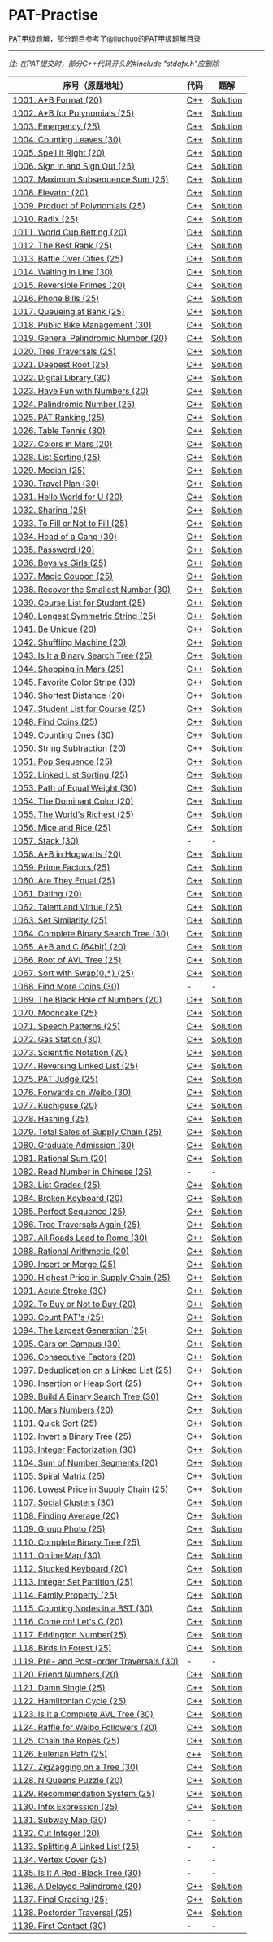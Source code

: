 ﻿# PAT-Practise 



[PAT甲级](https://www.patest.cn/contests/pat-a-practise)题解，部分题目参考了[@liuchuo](https://github.com/liuchuo)的[PAT甲级题解目录](https://www.liuchuo.net/pat%e7%94%b2%e7%ba%a7%e9%a2%98%e8%a7%a3%e7%9b%ae%e5%bd%95) 

---

*注: 在PAT提交时，部分C++代码开头的#include "stdafx.h"应删除*

| 序号（原题地址）  | 代码  |题解   |
|---|---|---|
|[1001. A+B Format (20)](https://www.patest.cn/contests/pat-a-practise/1001)|[C++](https://github.com/jerrykcode/PAT-Practise/blob/master/PAT%20Advanced%20Level%20Practise/1001.%20A+B%20Format%20(20)/1001.%20A+B%20Format%20(20).cpp)|[Solution](https://github.com/jerrykcode/PAT-Practise/blob/master/PAT%20Advanced%20Level%20Practise/1001.%20A+B%20Format%20(20)/Solution.md)|
|[1002. A+B for Polynomials (25)](https://www.patest.cn/contests/pat-a-practise/1002)|[C++](https://github.com/jerrykcode/PAT-Practise/blob/master/PAT%20Advanced%20Level%20Practise/1002.%20A+B%20for%20Polynomials%20(25)/1002.%20A+B%20for%20Polynomials%20(25).cpp)|[Solution](https://github.com/jerrykcode/PAT-Practise/blob/master/PAT%20Advanced%20Level%20Practise/1002.%20A+B%20for%20Polynomials%20(25)/Solution.md)|
|[1003. Emergency (25)](https://www.patest.cn/contests/pat-a-practise/1003)|[C++](https://github.com/jerrykcode/PAT-Practise/blob/master/PAT%20Advanced%20Level%20Practise/1003.%20Emergency%20(25)/1003.%20Emergency%20(25).cpp)|[Solution](https://github.com/jerrykcode/PAT-Practise/blob/master/PAT%20Advanced%20Level%20Practise/1003.%20Emergency%20(25)/Solution.md)|
|[1004. Counting Leaves (30)](https://www.patest.cn/contests/pat-a-practise/1004)|[C++](https://github.com/jerrykcode/PAT-Practise/blob/master/PAT%20Advanced%20Level%20Practise/1004.%20Counting%20Leaves%20(30)/1004.%20Counting%20Leaves%20(30).cpp)|[Solution](https://github.com/jerrykcode/PAT-Practise/blob/master/PAT%20Advanced%20Level%20Practise/1004.%20Counting%20Leaves%20(30)/Solution.md)|
|[1005. Spell It Right (20)](https://www.patest.cn/contests/pat-a-practise/1005)|[C++](https://github.com/jerrykcode/PAT-Practise/blob/master/PAT%20Advanced%20Level%20Practise/1005.%20Spell%20It%20Right%20(20)/1005.%20Spell%20It%20Right%20(20).cpp)|[Solution](https://github.com/jerrykcode/PAT-Practise/blob/master/PAT%20Advanced%20Level%20Practise/1005.%20Spell%20It%20Right%20(20)/Solution.md)|
|[1006. Sign In and Sign Out (25)](https://www.patest.cn/contests/pat-a-practise/1006)|[C++](https://github.com/jerrykcode/PAT-Practise/blob/master/PAT%20Advanced%20Level%20Practise/1006.%20Sign%20In%20and%20Sign%20Out%20(25)/1006.%20Sign%20In%20and%20Sign%20Out%20(25).cpp)|[Solution](https://github.com/jerrykcode/PAT-Practise/blob/master/PAT%20Advanced%20Level%20Practise/1006.%20Sign%20In%20and%20Sign%20Out%20(25)/Solution.md)|
|[1007. Maximum Subsequence Sum (25)](https://www.patest.cn/contests/pat-a-practise/1007)|[C++](https://github.com/jerrykcode/PAT-Practise/blob/master/PAT%20Advanced%20Level%20Practise/1007.%20Maximum%20Subsequence%20Sum%20(25)/1007.%20Maximum%20Subsequence%20Sum%20(25).cpp)|[Solution](https://github.com/jerrykcode/PAT-Practise/blob/master/PAT%20Advanced%20Level%20Practise/1007.%20Maximum%20Subsequence%20Sum%20(25)/Solution.md)|
|[1008. Elevator (20)](https://www.patest.cn/contests/pat-a-practise/1008)|[C++](https://github.com/jerrykcode/PAT-Practise/blob/master/PAT%20Advanced%20Level%20Practise/1008.%20Elevator%20(20)/1008.%20Elevator%20(20).cpp)|[Solution](https://github.com/jerrykcode/PAT-Practise/blob/master/PAT%20Advanced%20Level%20Practise/1008.%20Elevator%20(20)/Solution.md)|
|[1009. Product of Polynomials (25)](https://www.patest.cn/contests/pat-a-practise/1009)|[C++](https://github.com/jerrykcode/PAT-Practise/blob/master/PAT%20Advanced%20Level%20Practise/1009.%20Product%20of%20Polynomials%20(25)/1009.%20Product%20of%20Polynomials%20(25).cpp)|[Solution](https://github.com/jerrykcode/PAT-Practise/blob/master/PAT%20Advanced%20Level%20Practise/1009.%20Product%20of%20Polynomials%20(25)/Solution.md)|
|[1010. Radix (25)](https://www.patest.cn/contests/pat-a-practise/1010)|[C++](https://github.com/jerrykcode/PAT-Practise/blob/master/PAT%20Advanced%20Level%20Practise/1010.%20Radix%20(25)/1010.%20Radix%20(25).cpp)|[Solution](https://github.com/jerrykcode/PAT-Practise/blob/master/PAT%20Advanced%20Level%20Practise/1010.%20Radix%20(25)/Solution.md)|
|[1011. World Cup Betting (20)](https://www.patest.cn/contests/pat-a-practise/1011)|[C++](https://github.com/jerrykcode/PAT-Practise/blob/master/PAT%20Advanced%20Level%20Practise/1011.%20World%20Cup%20Betting%20(20)/1011.%20World%20Cup%20Betting%20(20).cpp)|[Solution](https://github.com/jerrykcode/PAT-Practise/blob/master/PAT%20Advanced%20Level%20Practise/1011.%20World%20Cup%20Betting%20(20)/Solution.md)|
|[1012. The Best Rank (25)](https://www.patest.cn/contests/pat-a-practise/1012)|[C++](https://github.com/jerrykcode/PAT-Practise/blob/master/PAT%20Advanced%20Level%20Practise/1012.%20The%20Best%20Rank%20(25)/1012.%20The%20Best%20Rank%20(25).cpp)|[Solution](https://github.com/jerrykcode/PAT-Practise/blob/master/PAT%20Advanced%20Level%20Practise/1012.%20The%20Best%20Rank%20(25)/Solution.md)|
|[1013. Battle Over Cities (25)](https://www.patest.cn/contests/pat-a-practise/1013)|[C++](https://github.com/jerrykcode/PAT-Practise/blob/master/PAT%20Advanced%20Level%20Practise/1013.%20Battle%20Over%20Cities%20(25)/1013.%20Battle%20Over%20Cities%20(25).cpp)|[Solution](https://github.com/jerrykcode/PAT-Practise/blob/master/PAT%20Advanced%20Level%20Practise/1013.%20Battle%20Over%20Cities%20(25)/Solution.md)|
|[1014. Waiting in Line (30)](https://www.patest.cn/contests/pat-a-practise/1014)|[C++](https://github.com/jerrykcode/PAT-Practise/blob/master/PAT%20Advanced%20Level%20Practise/1014.%20Waiting%20in%20Line%20(30)/1014.%20Waiting%20in%20Line%20(30).cpp)|[Solution](https://github.com/jerrykcode/PAT-Practise/blob/master/PAT%20Advanced%20Level%20Practise/1014.%20Waiting%20in%20Line%20(30)/Solution.md)|
|[1015. Reversible Primes (20)](https://www.patest.cn/contests/pat-a-practise/1015)|[C++](https://github.com/jerrykcode/PAT-Practise/blob/master/PAT%20Advanced%20Level%20Practise/1015.%20Reversible%20Primes%20(20)/1015.%20Reversible%20Primes%20(20).cpp)|[Solution](https://github.com/jerrykcode/PAT-Practise/blob/master/PAT%20Advanced%20Level%20Practise/1015.%20Reversible%20Primes%20(20)/Solution.md)|
|[1016. Phone Bills (25)](https://www.patest.cn/contests/pat-a-practise/1016)|[C++](https://github.com/jerrykcode/PAT-Practise/blob/master/PAT%20Advanced%20Level%20Practise/1016.%20Phone%20Bills%20(25)/1016.%20Phone%20Bills%20(25).cpp)|[Solution](https://github.com/jerrykcode/PAT-Practise/blob/master/PAT%20Advanced%20Level%20Practise/1016.%20Phone%20Bills%20(25)/Solution.md)|
|[1017. Queueing at Bank (25)](https://www.patest.cn/contests/pat-a-practise/1017)|[C++](https://github.com/jerrykcode/PAT-Practise/blob/master/PAT%20Advanced%20Level%20Practise/1017.%20Queueing%20at%20Bank%20(25)/1017.%20Queueing%20at%20Bank%20(25).cpp)|[Solution](https://github.com/jerrykcode/PAT-Practise/blob/master/PAT%20Advanced%20Level%20Practise/1017.%20Queueing%20at%20Bank%20(25)/Solution.md)|
|[1018. Public Bike Management (30)](https://www.patest.cn/contests/pat-a-practise/1018)|[C++](https://github.com/jerrykcode/PAT-Practise/blob/master/PAT%20Advanced%20Level%20Practise/1018.%20Public%20Bike%20Management%20(30)/1018.%20Public%20Bike%20Management%20(30).cpp)|[Solution](https://github.com/jerrykcode/PAT-Practise/blob/master/PAT%20Advanced%20Level%20Practise/1018.%20Public%20Bike%20Management%20(30)/Solution.md)|
|[1019. General Palindromic Number (20)](https://www.patest.cn/contests/pat-a-practise/1019)|[C++](https://github.com/jerrykcode/PAT-Practise/blob/master/PAT%20Advanced%20Level%20Practise/1019.%20General%20Palindromic%20Number%20(20)/1019.%20General%20Palindromic%20Number%20(20).cpp)|[Solution](https://github.com/jerrykcode/PAT-Practise/blob/master/PAT%20Advanced%20Level%20Practise/1019.%20General%20Palindromic%20Number%20(20)/Solution.md)|
|[1020. Tree Traversals (25)](https://www.patest.cn/contests/pat-a-practise/1020)|[C++](https://github.com/jerrykcode/PAT-Practise/blob/master/PAT%20Advanced%20Level%20Practise/1020.%20Tree%20Traversals%20(25)/1020.%20Tree%20Traversals%20(25).cpp)|[Solution](https://github.com/jerrykcode/PAT-Practise/blob/master/PAT%20Advanced%20Level%20Practise/1020.%20Tree%20Traversals%20(25)/Solution.md)|
|[1021. Deepest Root (25)](https://www.patest.cn/contests/pat-a-practise/1021)|[C++](https://github.com/jerrykcode/PAT-Practise/blob/master/PAT%20Advanced%20Level%20Practise/1021.%20Deepest%20Root%20(25)/1021.%20Deepest%20Root%20(25).cpp)|[Solution](https://github.com/jerrykcode/PAT-Practise/blob/master/PAT%20Advanced%20Level%20Practise/1021.%20Deepest%20Root%20(25)/Solution.md)|
|[1022. Digital Library (30)](https://www.patest.cn/contests/pat-a-practise/1022)|[C++](https://github.com/jerrykcode/PAT-Practise/blob/master/PAT%20Advanced%20Level%20Practise/1022.%20Digital%20Library%20(30)/1022.%20Digital%20Library%20(30).cpp)|[Solution](https://github.com/jerrykcode/PAT-Practise/blob/master/PAT%20Advanced%20Level%20Practise/1022.%20Digital%20Library%20(30)/Solution.md)|
|[1023. Have Fun with Numbers (20)](https://www.patest.cn/contests/pat-a-practise/1023)|[C++](https://github.com/jerrykcode/PAT-Practise/blob/master/PAT%20Advanced%20Level%20Practise/1023.%20Have%20Fun%20with%20Numbers%20(20)/1023.%20Have%20Fun%20with%20Numbers%20(20).cpp)|[Solution](https://github.com/jerrykcode/PAT-Practise/blob/master/PAT%20Advanced%20Level%20Practise/1023.%20Have%20Fun%20with%20Numbers%20(20)/Solution.md)|
|[1024. Palindromic Number (25)](https://www.patest.cn/contests/pat-a-practise/1024)|[C++](https://github.com/jerrykcode/PAT-Practise/blob/master/PAT%20Advanced%20Level%20Practise/1024.%20Palindromic%20Number%20(25)/1024.%20Palindromic%20Number%20(25).cpp)|[Solution](https://github.com/jerrykcode/PAT-Practise/blob/master/PAT%20Advanced%20Level%20Practise/1024.%20Palindromic%20Number%20(25)/Solution.md)|
|[1025. PAT Ranking (25)](https://www.patest.cn/contests/pat-a-practise/1025)|[C++](https://github.com/jerrykcode/PAT-Practise/blob/master/PAT%20Advanced%20Level%20Practise/1025.%20PAT%20Ranking%20(25)/1025.%20PAT%20Ranking%20(25).cpp)|[Solution](https://github.com/jerrykcode/PAT-Practise/blob/master/PAT%20Advanced%20Level%20Practise/1025.%20PAT%20Ranking%20(25)/Solution.md)|
|[1026. Table Tennis (30)](https://www.patest.cn/contests/pat-a-practise/1026)|[C++](https://github.com/jerrykcode/PAT-Practise/blob/master/PAT%20Advanced%20Level%20Practise/1026.%20Table%20Tennis%20(30)/1026.%20Table%20Tennis%20(30).cpp)|[Solution](https://github.com/jerrykcode/PAT-Practise/blob/master/PAT%20Advanced%20Level%20Practise/1026.%20Table%20Tennis%20(30)/Solution.md)|
|[1027. Colors in Mars (20)](https://www.patest.cn/contests/pat-a-practise/1027)|[C++](https://github.com/jerrykcode/PAT-Practise/blob/master/PAT%20Advanced%20Level%20Practise/1027.%20Colors%20in%20Mars%20(20)/1027.%20Colors%20in%20Mars%20(20).cpp)|[Solution](https://github.com/jerrykcode/PAT-Practise/blob/master/PAT%20Advanced%20Level%20Practise/1027.%20Colors%20in%20Mars%20(20)/Solution.md)|
|[1028. List Sorting (25)](https://www.patest.cn/contests/pat-a-practise/1028)|[C++](https://github.com/jerrykcode/PAT-Practise/blob/master/PAT%20Advanced%20Level%20Practise/1028.%20List%20Sorting%20(25)/1028.%20List%20Sorting%20(25).cpp)|[Solution](https://github.com/jerrykcode/PAT-Practise/blob/master/PAT%20Advanced%20Level%20Practise/1028.%20List%20Sorting%20(25)/Solution.md)|
|[1029. Median (25)](https://www.patest.cn/contests/pat-a-practise/1029)|[C++](https://github.com/jerrykcode/PAT-Practise/blob/master/PAT%20Advanced%20Level%20Practise/1029.%20Median%20(25)/1029.%20Median%20(25).cpp)|[Solution](https://github.com/jerrykcode/PAT-Practise/blob/master/PAT%20Advanced%20Level%20Practise/1029.%20Median%20(25)/Solution.md)|
|[1030. Travel Plan (30)](https://www.patest.cn/contests/pat-a-practise/1030)|[C++](https://github.com/jerrykcode/PAT-Practise/blob/master/PAT%20Advanced%20Level%20Practise/1030.%20Travel%20Plan%20(30)/1030.%20Travel%20Plan%20(30).cpp)|[Solution](https://github.com/jerrykcode/PAT-Practise/blob/master/PAT%20Advanced%20Level%20Practise/1030.%20Travel%20Plan%20(30)/Solution.md)|
|[1031. Hello World for U (20)](https://www.patest.cn/contests/pat-a-practise/1031)|[C++](https://github.com/jerrykcode/PAT-Practise/blob/master/PAT%20Advanced%20Level%20Practise/1031.%20Hello%20World%20for%20U%20(20)/1031.%20Hello%20World%20for%20U%20(20).cpp)|[Solution](https://github.com/jerrykcode/PAT-Practise/blob/master/PAT%20Advanced%20Level%20Practise/1031.%20Hello%20World%20for%20U%20(20)/Solution.md)|
|[1032. Sharing (25)](https://www.patest.cn/contests/pat-a-practise/1032)|[C++](https://github.com/jerrykcode/PAT-Practise/blob/master/PAT%20Advanced%20Level%20Practise/1032.%20Sharing%20(25)/1032.%20Sharing%20(25).cpp)|[Solution](https://github.com/jerrykcode/PAT-Practise/blob/master/PAT%20Advanced%20Level%20Practise/1032.%20Sharing%20(25)/Solution.md)|
|[1033. To Fill or Not to Fill (25)](https://www.patest.cn/contests/pat-a-practise/1033)|[C++](https://github.com/jerrykcode/PAT-Practise/blob/master/PAT%20Advanced%20Level%20Practise/1033.%20To%20Fill%20or%20Not%20to%20Fill%20(25)/1033.%20To%20Fill%20or%20Not%20to%20Fill%20(25).cpp)|[Solution](https://github.com/jerrykcode/PAT-Practise/blob/master/PAT%20Advanced%20Level%20Practise/1033.%20To%20Fill%20or%20Not%20to%20Fill%20(25)/Solution.md)|
|[1034. Head of a Gang (30)](https://www.patest.cn/contests/pat-a-practise/1034)|[C++](https://github.com/jerrykcode/PAT-Practise/blob/master/PAT%20Advanced%20Level%20Practise/1034.%20Head%20of%20a%20Gang%20(30)/1034.%20Head%20of%20a%20Gang%20(30).cpp)|[Solution](https://github.com/jerrykcode/PAT-Practise/blob/master/PAT%20Advanced%20Level%20Practise/1034.%20Head%20of%20a%20Gang%20(30)/Solution.md)|
|[1035. Password (20)](https://www.patest.cn/contests/pat-a-practise/1035)|[C++](https://github.com/jerrykcode/PAT-Practise/blob/master/PAT%20Advanced%20Level%20Practise/1035.%20Password%20(20)/1035.%20Password%20(20).cpp)|[Solution](https://github.com/jerrykcode/PAT-Practise/blob/master/PAT%20Advanced%20Level%20Practise/1035.%20Password%20(20)/Solution.md)|
|[1036. Boys vs Girls (25)](https://www.patest.cn/contests/pat-a-practise/1036)|[C++](https://github.com/jerrykcode/PAT-Practise/blob/master/PAT%20Advanced%20Level%20Practise/1036.%20Boys%20vs%20Girls%20(25)/1036.%20Boys%20vs%20Girls%20(25).cpp)|[Solution](https://github.com/jerrykcode/PAT-Practise/blob/master/PAT%20Advanced%20Level%20Practise/1036.%20Boys%20vs%20Girls%20(25)/Solution.md)|
|[1037. Magic Coupon (25)](https://www.patest.cn/contests/pat-a-practise/1037)|[C++](https://github.com/jerrykcode/PAT-Practise/blob/master/PAT%20Advanced%20Level%20Practise/1037.%20Magic%20Coupon%20(25)/1037.%20Magic%20Coupon%20(25).cpp)|[Solution](https://github.com/jerrykcode/PAT-Practise/blob/master/PAT%20Advanced%20Level%20Practise/1037.%20Magic%20Coupon%20(25)/Solution.md)|
|[1038. Recover the Smallest Number (30)](https://www.patest.cn/contests/pat-a-practise/1038)|[C++](https://github.com/jerrykcode/PAT-Practise/blob/master/PAT%20Advanced%20Level%20Practise/1038.%20Recover%20the%20Smallest%20Number%20(30)/1038.%20Recover%20the%20Smallest%20Number%20(30).cpp)|[Solution](https://github.com/jerrykcode/PAT-Practise/blob/master/PAT%20Advanced%20Level%20Practise/1038.%20Recover%20the%20Smallest%20Number%20(30)/Solution.md)|
|[1039. Course List for Student (25)](https://www.patest.cn/contests/pat-a-practise/1039)|[C++](https://github.com/jerrykcode/PAT-Practise/blob/master/PAT%20Advanced%20Level%20Practise/1039.%20Course%20List%20for%20Student%20(25)/1039.%20Course%20List%20for%20Student%20(25).cpp)|[Solution](https://github.com/jerrykcode/PAT-Practise/blob/master/PAT%20Advanced%20Level%20Practise/1039.%20Course%20List%20for%20Student%20(25)/Solution.md)|
|[1040. Longest Symmetric String (25)](https://www.patest.cn/contests/pat-a-practise/1040)|[C++](https://github.com/jerrykcode/PAT-Practise/blob/master/PAT%20Advanced%20Level%20Practise/1040.%20Longest%20Symmetric%20String%20(25)/1040.%20Longest%20Symmetric%20String%20(25).cpp)|[Solution](https://github.com/jerrykcode/PAT-Practise/blob/master/PAT%20Advanced%20Level%20Practise/1040.%20Longest%20Symmetric%20String%20(25)/Solution.md)|
|[1041. Be Unique (20)](https://www.patest.cn/contests/pat-a-practise/1041)|[C++](https://github.com/jerrykcode/PAT-Practise/blob/master/PAT%20Advanced%20Level%20Practise/1041.%20Be%20Unique%20(20)/1041.%20Be%20Unique%20(20).cpp)|[Solution](https://github.com/jerrykcode/PAT-Practise/blob/master/PAT%20Advanced%20Level%20Practise/1041.%20Be%20Unique%20(20)/Solution.md)|
|[1042. Shuffling Machine (20)](https://www.patest.cn/contests/pat-a-practise/1042)|[C++](https://github.com/jerrykcode/PAT-Practise/blob/master/PAT%20Advanced%20Level%20Practise/1042.%20Shuffling%20Machine%20(20)/1042.%20Shuffling%20Machine%20(20).cpp)|[Solution](https://github.com/jerrykcode/PAT-Practise/blob/master/PAT%20Advanced%20Level%20Practise/1042.%20Shuffling%20Machine%20(20)/Solution.md)|
|[1043. Is It a Binary Search Tree (25)](https://www.patest.cn/contests/pat-a-practise/1043)|[C++](https://github.com/jerrykcode/PAT-Practise/blob/master/PAT%20Advanced%20Level%20Practise/1043.%20Is%20It%20a%20Binary%20Search%20Tree%20(25)/1043.%20Is%20It%20a%20Binary%20Search%20Tree%20(25).cpp)|[Solution](https://github.com/jerrykcode/PAT-Practise/blob/master/PAT%20Advanced%20Level%20Practise/1043.%20Is%20It%20a%20Binary%20Search%20Tree%20(25)/Solution.md)|
|[1044. Shopping in Mars (25)](https://www.patest.cn/contests/pat-a-practise/1044)|[C++](https://github.com/jerrykcode/PAT-Practise/blob/master/PAT%20Advanced%20Level%20Practise/1044.%20Shopping%20in%20Mars%20(25)/1044.%20Shopping%20in%20Mars%20(25).cpp)|[Solution](https://github.com/jerrykcode/PAT-Practise/blob/master/PAT%20Advanced%20Level%20Practise/1044.%20Shopping%20in%20Mars%20(25)/Solution.md)|
|[1045. Favorite Color Stripe (30)](https://www.patest.cn/contests/pat-a-practise/1045)|[C++](https://github.com/jerrykcode/PAT-Practise/blob/master/PAT%20Advanced%20Level%20Practise/1045.%20Favorite%20Color%20Stripe%20(30)/1045.%20Favorite%20Color%20Stripe%20(30).cpp)|[Solution](https://github.com/jerrykcode/PAT-Practise/blob/master/PAT%20Advanced%20Level%20Practise/1045.%20Favorite%20Color%20Stripe%20(30)/Solution.md)|
|[1046. Shortest Distance (20)](https://www.patest.cn/contests/pat-a-practise/1046)|[C++](https://github.com/jerrykcode/PAT-Practise/blob/master/PAT%20Advanced%20Level%20Practise/1046.%20Shortest%20Distance%20(20)/1046.%20Shortest%20Distance%20(20).cpp)|[Solution](https://github.com/jerrykcode/PAT-Practise/blob/master/PAT%20Advanced%20Level%20Practise/1046.%20Shortest%20Distance%20(20)/Solution.md)|
|[1047. Student List for Course (25)](https://www.patest.cn/contests/pat-a-practise/1047)|[C++](https://github.com/jerrykcode/PAT-Practise/blob/master/PAT%20Advanced%20Level%20Practise/1047.%20Student%20List%20for%20Course%20(25)/1047.%20Student%20List%20for%20Course%20(25).cpp)|[Solution](https://github.com/jerrykcode/PAT-Practise/blob/master/PAT%20Advanced%20Level%20Practise/1047.%20Student%20List%20for%20Course%20(25)/Solution.md)|
|[1048. Find Coins (25)](https://www.patest.cn/contests/pat-a-practise/1048)|[C++](https://github.com/jerrykcode/PAT-Practise/blob/master/PAT%20Advanced%20Level%20Practise/1048.%20Find%20Coins%20(25)/1048.%20Find%20Coins%20(25).cpp)|[Solution](https://github.com/jerrykcode/PAT-Practise/blob/master/PAT%20Advanced%20Level%20Practise/1048.%20Find%20Coins%20(25)/Solution.md)|
|[1049. Counting Ones (30)](https://www.patest.cn/contests/pat-a-practise/1049)|[C++](https://github.com/jerrykcode/PAT-Practise/blob/master/PAT%20Advanced%20Level%20Practise/1049.%20Counting%20Ones%20(30)/1049.%20Counting%20Ones%20(30).cpp)|[Solution](https://github.com/jerrykcode/PAT-Practise/blob/master/PAT%20Advanced%20Level%20Practise/1049.%20Counting%20Ones%20(30)/Solution.md)|
|[1050. String Subtraction (20)](https://www.patest.cn/contests/pat-a-practise/1050)|[C++](https://github.com/jerrykcode/PAT-Practise/blob/master/PAT%20Advanced%20Level%20Practise/1050.%20String%20Subtraction%20(20)/1050.%20String%20Subtraction%20(20).cpp)|[Solution](https://github.com/jerrykcode/PAT-Practise/blob/master/PAT%20Advanced%20Level%20Practise/1050.%20String%20Subtraction%20(20)/Solution.md)|
|[1051. Pop Sequence (25)](https://www.patest.cn/contests/pat-a-practise/1051)|[C++](https://github.com/jerrykcode/PAT-Practise/blob/master/PAT%20Advanced%20Level%20Practise/1051.%20Pop%20Sequence%20(25)/1051.%20Pop%20Sequence%20(25).cpp)|[Solution](https://github.com/jerrykcode/PAT-Practise/blob/master/PAT%20Advanced%20Level%20Practise/1051.%20Pop%20Sequence%20(25)/Solution.md)|
|[1052. Linked List Sorting (25)](https://www.patest.cn/contests/pat-a-practise/1052)|[C++](https://github.com/jerrykcode/PAT-Practise/blob/master/PAT%20Advanced%20Level%20Practise/1052.%20Linked%20List%20Sorting%20(25)/1052.%20Linked%20List%20Sorting%20(25).cpp)|[Solution](https://github.com/jerrykcode/PAT-Practise/blob/master/PAT%20Advanced%20Level%20Practise/1052.%20Linked%20List%20Sorting%20(25)/Solution.md)|
|[1053. Path of Equal Weight (30)](https://www.patest.cn/contests/pat-a-practise/1053)|[C++](https://github.com/jerrykcode/PAT-Practise/blob/master/PAT%20Advanced%20Level%20Practise/1053.%20Path%20of%20Equal%20Weight%20(30)/1053.%20Path%20of%20Equal%20Weight%20(30).cpp)|[Solution](https://github.com/jerrykcode/PAT-Practise/blob/master/PAT%20Advanced%20Level%20Practise/1053.%20Path%20of%20Equal%20Weight%20(30)/Solution.md)|
|[1054. The Dominant Color (20)](https://www.patest.cn/contests/pat-a-practise/1054)|[C++](https://github.com/jerrykcode/PAT-Practise/blob/master/PAT%20Advanced%20Level%20Practise/1054.%20The%20Dominant%20Color%20(20)/1054.%20The%20Dominant%20Color%20(20).cpp)|[Solution](https://github.com/jerrykcode/PAT-Practise/blob/master/PAT%20Advanced%20Level%20Practise/1054.%20The%20Dominant%20Color%20(20)/Solution.md)|
|[1055. The World's Richest (25)](https://www.patest.cn/contests/pat-a-practise/1055)|[C++](https://github.com/jerrykcode/PAT-Practise/blob/master/PAT%20Advanced%20Level%20Practise/1055.%20The%20World's%20Richest%20(25)/1055.%20The%20World's%20Richest%20(25).cpp)|[Solution](https://github.com/jerrykcode/PAT-Practise/blob/master/PAT%20Advanced%20Level%20Practise/1055.%20The%20World's%20Richest%20(25)/Solution.md)|
|[1056. Mice and Rice (25)](https://www.patest.cn/contests/pat-a-practise/1056)|[C++](https://github.com/jerrykcode/PAT-Practise/blob/master/PAT%20Advanced%20Level%20Practise/1056.%20Mice%20and%20Rice%20(25)/1056.%20Mice%20and%20Rice%20(25).cpp)|[Solution](https://github.com/jerrykcode/PAT-Practise/blob/master/PAT%20Advanced%20Level%20Practise/1056.%20Mice%20and%20Rice%20(25)/Solution.md)|
|[1057. Stack (30)](https://www.patest.cn/contests/pat-a-practise/1057)|-|-|
|[1058. A+B in Hogwarts (20)](https://www.patest.cn/contests/pat-a-practise/1058)|[C++](https://github.com/jerrykcode/PAT-Practise/blob/master/PAT%20Advanced%20Level%20Practise/1058.%20A+B%20in%20Hogwarts%20(20)/1058.%20A+B%20in%20Hogwarts%20(20).cpp)|[Solution](https://github.com/jerrykcode/PAT-Practise/blob/master/PAT%20Advanced%20Level%20Practise/1058.%20A+B%20in%20Hogwarts%20(20)/Solution.md)|
|[1059. Prime Factors (25)](https://www.patest.cn/contests/pat-a-practise/1059)|[C++](https://github.com/jerrykcode/PAT-Practise/blob/master/PAT%20Advanced%20Level%20Practise/1059.%20Prime%20Factors%20(25)/1059.%20Prime%20Factors%20(25).cpp)|[Solution](https://github.com/jerrykcode/PAT-Practise/blob/master/PAT%20Advanced%20Level%20Practise/1059.%20Prime%20Factors%20(25)/Solution.md)|
|[1060. Are They Equal (25)](https://www.patest.cn/contests/pat-a-practise/1060)|[C++](https://github.com/jerrykcode/PAT-Practise/blob/master/PAT%20Advanced%20Level%20Practise/1060.%20Are%20They%20Equal%20(25)/1060.%20Are%20They%20Equal%20(25).cpp)|[Solution](https://github.com/jerrykcode/PAT-Practise/blob/master/PAT%20Advanced%20Level%20Practise/1060.%20Are%20They%20Equal%20(25)/Solution.md)|
|[1061. Dating (20)](https://www.patest.cn/contests/pat-a-practise/1061)|[C++](https://github.com/jerrykcode/PAT-Practise/blob/master/PAT%20Advanced%20Level%20Practise/1061.%20Dating%20(20)/1061.%20Dating%20(20).cpp)|[Solution](https://github.com/jerrykcode/PAT-Practise/blob/master/PAT%20Advanced%20Level%20Practise/1061.%20Dating%20(20)/Solution.md)|
|[1062. Talent and Virtue (25)](https://www.patest.cn/contests/pat-a-practise/1062)|[C++](https://github.com/jerrykcode/PAT-Practise/blob/master/PAT%20Advanced%20Level%20Practise/1062.%20Talent%20and%20Virtue%20(25)/1062.%20Talent%20and%20Virtue%20(25).cpp)|[Solution](https://github.com/jerrykcode/PAT-Practise/blob/master/PAT%20Advanced%20Level%20Practise/1062.%20Talent%20and%20Virtue%20(25)/Solution.md)|
|[1063. Set Similarity (25)](https://www.patest.cn/contests/pat-a-practise/1063)|[C++](https://github.com/jerrykcode/PAT-Practise/blob/master/PAT%20Advanced%20Level%20Practise/1063.%20Set%20Similarity%20(25)/1063.%20Set%20Similarity%20(25).cpp)|[Solution](https://github.com/jerrykcode/PAT-Practise/blob/master/PAT%20Advanced%20Level%20Practise/1063.%20Set%20Similarity%20(25)/Solution.md)|
|[1064. Complete Binary Search Tree (30)](https://www.patest.cn/contests/pat-a-practise/1064)|[C++](https://github.com/jerrykcode/PAT-Practise/blob/master/PAT%20Advanced%20Level%20Practise/1064.%20Complete%20Binary%20Search%20Tree%20(30)/1064.%20Complete%20Binary%20Search%20Tree%20(30).cpp)|[Solution](https://github.com/jerrykcode/PAT-Practise/blob/master/PAT%20Advanced%20Level%20Practise/1064.%20Complete%20Binary%20Search%20Tree%20(30)/Solution.md)|
|[1065. A+B and C (64bit) (20)](https://www.patest.cn/contests/pat-a-practise/1065)|[C++](https://github.com/jerrykcode/PAT-Practise/blob/master/PAT%20Advanced%20Level%20Practise/1065.%20A+B%20and%20C%20(64bit)%20(20)/1065.%20A+B%20and%20C%20(64bit)%20(20).cpp)|[Solution](https://github.com/jerrykcode/PAT-Practise/blob/master/PAT%20Advanced%20Level%20Practise/1065.%20A+B%20and%20C%20(64bit)%20(20)/Solution.md)|
|[1066. Root of AVL Tree (25)](https://www.patest.cn/contests/pat-a-practise/1066)|[C++](https://github.com/jerrykcode/PAT-Practise/blob/master/PAT%20Advanced%20Level%20Practise/1066.%20Root%20of%20AVL%20Tree%20(25)/1066.%20Root%20of%20AVL%20Tree%20(25).cpp)|[Solution](https://github.com/jerrykcode/PAT-Practise/blob/master/PAT%20Advanced%20Level%20Practise/1066.%20Root%20of%20AVL%20Tree%20(25)/Solution.md)|
|[1067. Sort with Swap(0,*) (25)](https://www.patest.cn/contests/pat-a-practise/1067)|[C++](https://github.com/jerrykcode/PAT-Practise/blob/master/PAT%20Advanced%20Level%20Practise/1067.%20Sort%20with%20Swap(0,*)%20(25)/1067.%20Sort%20with%20Swap(0,*)%20(25).cpp)|[Solution](https://github.com/jerrykcode/PAT-Practise/blob/master/PAT%20Advanced%20Level%20Practise/1067.%20Sort%20with%20Swap(0,*)%20(25)/Solution.md)|
|[1068. Find More Coins (30)](https://www.patest.cn/contests/pat-a-practise/1068)|-|-|
|[1069. The Black Hole of Numbers (20)](https://www.patest.cn/contests/pat-a-practise/1069)|[C++](https://github.com/jerrykcode/PAT-Practise/blob/master/PAT%20Advanced%20Level%20Practise/1069.%20The%20Black%20Hole%20of%20Numbers%20(20)/1069.%20The%20Black%20Hole%20of%20Numbers%20(20).cpp)|[Solution](https://github.com/jerrykcode/PAT-Practise/blob/master/PAT%20Advanced%20Level%20Practise/1069.%20The%20Black%20Hole%20of%20Numbers%20(20)/Solution.md)|
|[1070. Mooncake (25)](https://www.patest.cn/contests/pat-a-practise/1070)|[C++](https://github.com/jerrykcode/PAT-Practise/blob/master/PAT%20Advanced%20Level%20Practise/1070.%20Mooncake%20(25)/1070.%20Mooncake%20(25).cpp)|[Solution](https://github.com/jerrykcode/PAT-Practise/blob/master/PAT%20Advanced%20Level%20Practise/1070.%20Mooncake%20(25)/Solution.md)|
|[1071. Speech Patterns (25)](https://www.patest.cn/contests/pat-a-practise/1071)|[C++](https://github.com/jerrykcode/PAT-Practise/blob/master/PAT%20Advanced%20Level%20Practise/1071.%20Speech%20Patterns%20(25)/1071.%20Speech%20Patterns%20(25).cpp)|[Solution](https://github.com/jerrykcode/PAT-Practise/blob/master/PAT%20Advanced%20Level%20Practise/1071.%20Speech%20Patterns%20(25)/Solution.md)|
|[1072. Gas Station (30)](https://www.patest.cn/contests/pat-a-practise/1072)|[C++](https://github.com/jerrykcode/PAT-Practise/blob/master/PAT%20Advanced%20Level%20Practise/1072.%20Gas%20Station%20(30)/1072.%20Gas%20Station%20(30).cpp)|[Solution](https://github.com/jerrykcode/PAT-Practise/blob/master/PAT%20Advanced%20Level%20Practise/1072.%20Gas%20Station%20(30)/Solution.md)|
|[1073. Scientific Notation (20)](https://www.patest.cn/contests/pat-a-practise/1073)|[C++](https://github.com/jerrykcode/PAT-Practise/blob/master/PAT%20Advanced%20Level%20Practise/1073.%20Scientific%20Notation%20(20)/1073.%20Scientific%20Notation%20(20).cpp)|[Solution](https://github.com/jerrykcode/PAT-Practise/blob/master/PAT%20Advanced%20Level%20Practise/1073.%20Scientific%20Notation%20(20)/Solution.md)|
|[1074. Reversing Linked List (25)](https://www.patest.cn/contests/pat-a-practise/1074)|[C++](https://github.com/jerrykcode/PAT-Practise/blob/master/PAT%20Advanced%20Level%20Practise/1074.%20Reversing%20Linked%20List%20(25)/1074.%20Reversing%20Linked%20List%20(25).cpp)|[Solution](https://github.com/jerrykcode/PAT-Practise/blob/master/PAT%20Advanced%20Level%20Practise/1074.%20Reversing%20Linked%20List%20(25)/Solution.md)|
|[1075. PAT Judge (25)](https://www.patest.cn/contests/pat-a-practise/1075)|[C++](https://github.com/jerrykcode/PAT-Practise/blob/master/PAT%20Advanced%20Level%20Practise/1075.%20PAT%20Judge%20(25)/1075.%20PAT%20Judge%20(25).cpp)|[Solution](https://github.com/jerrykcode/PAT-Practise/blob/master/PAT%20Advanced%20Level%20Practise/1075.%20PAT%20Judge%20(25)/Solution.md)|
|[1076. Forwards on Weibo (30)](https://www.patest.cn/contests/pat-a-practise/1076)|[C++](https://github.com/jerrykcode/PAT-Practise/blob/master/PAT%20Advanced%20Level%20Practise/1076.%20Forwards%20on%20Weibo%20(30)/1076.%20Forwards%20on%20Weibo%20(30).cpp)|[Solution](https://github.com/jerrykcode/PAT-Practise/blob/master/PAT%20Advanced%20Level%20Practise/1076.%20Forwards%20on%20Weibo%20(30)/Solution.md)|
|[1077. Kuchiguse (20)](https://www.patest.cn/contests/pat-a-practise/1077)|[C++](https://github.com/jerrykcode/PAT-Practise/blob/master/PAT%20Advanced%20Level%20Practise/1077.%20Kuchiguse%20(20)/1077.%20Kuchiguse%20(20).cpp)|[Solution](https://github.com/jerrykcode/PAT-Practise/blob/master/PAT%20Advanced%20Level%20Practise/1077.%20Kuchiguse%20(20)/Solution.md)|
|[1078. Hashing (25)](https://www.patest.cn/contests/pat-a-practise/1078)|[C++](https://github.com/jerrykcode/PAT-Practise/blob/master/PAT%20Advanced%20Level%20Practise/1078.%20Hashing%20(25)/1078.%20Hashing%20(25).cpp)|[Solution](https://github.com/jerrykcode/PAT-Practise/blob/master/PAT%20Advanced%20Level%20Practise/1078.%20Hashing%20(25)/Solution.md)|
|[1079. Total Sales of Supply Chain (25)](https://www.patest.cn/contests/pat-a-practise/1079)|[C++](https://github.com/jerrykcode/PAT-Practise/blob/master/PAT%20Advanced%20Level%20Practise/1079.%20Total%20Sales%20of%20Supply%20Chain%20(25)/1079.%20Total%20Sales%20of%20Supply%20Chain%20(25).cpp)|[Solution](https://github.com/jerrykcode/PAT-Practise/blob/master/PAT%20Advanced%20Level%20Practise/1079.%20Total%20Sales%20of%20Supply%20Chain%20(25)/Solution.md)|
|[1080. Graduate Admission (30)](https://www.patest.cn/contests/pat-a-practise/1080)|[C++](https://github.com/jerrykcode/PAT-Practise/blob/master/PAT%20Advanced%20Level%20Practise/1080.%20Graduate%20Admission%20(30)/1080.%20Graduate%20Admission%20(30).cpp)|[Solution](https://github.com/jerrykcode/PAT-Practise/blob/master/PAT%20Advanced%20Level%20Practise/1080.%20Graduate%20Admission%20(30)/Solution.md)|
|[1081. Rational Sum (20)](https://www.patest.cn/contests/pat-a-practise/1081)|[C++](https://github.com/jerrykcode/PAT-Practise/blob/master/PAT%20Advanced%20Level%20Practise/1081.%20Rational%20Sum%20(20)/1081.%20Rational%20Sum%20(20).cpp)|[Solution](https://github.com/jerrykcode/PAT-Practise/blob/master/PAT%20Advanced%20Level%20Practise/1081.%20Rational%20Sum%20(20)/Solution.md)|
|[1082. Read Number in Chinese (25)](https://www.patest.cn/contests/pat-a-practise/1082)|-|-|
|[1083. List Grades (25)](https://www.patest.cn/contests/pat-a-practise/1083)|[C++](https://github.com/jerrykcode/PAT-Practise/blob/master/PAT%20Advanced%20Level%20Practise/1083.%20List%20Grades%20(25)/1083.%20List%20Grades%20(25).cpp)|[Solution](https://github.com/jerrykcode/PAT-Practise/blob/master/PAT%20Advanced%20Level%20Practise/1083.%20List%20Grades%20(25)/Solution.md)|
|[1084. Broken Keyboard (20)](https://www.patest.cn/contests/pat-a-practise/1084)|[C++](https://github.com/jerrykcode/PAT-Practise/blob/master/PAT%20Advanced%20Level%20Practise/1084.%20Broken%20Keyboard%20(20)/1084.%20Broken%20Keyboard%20(20).cpp)|[Solution](https://github.com/jerrykcode/PAT-Practise/blob/master/PAT%20Advanced%20Level%20Practise/1084.%20Broken%20Keyboard%20(20)/Solution.md)|
|[1085. Perfect Sequence (25)](https://www.patest.cn/contests/pat-a-practise/1085)|[C++](https://github.com/jerrykcode/PAT-Practise/blob/master/PAT%20Advanced%20Level%20Practise/1085.%20Perfect%20Sequence%20(25)/1085.%20Perfect%20Sequence%20(25).cpp)|[Solution](https://github.com/jerrykcode/PAT-Practise/blob/master/PAT%20Advanced%20Level%20Practise/1085.%20Perfect%20Sequence%20(25)/Solution.md)|
|[1086. Tree Traversals Again (25)](https://www.patest.cn/contests/pat-a-practise/1086)|[C++](https://github.com/jerrykcode/PAT-Practise/blob/master/PAT%20Advanced%20Level%20Practise/1086.%20Tree%20Traversals%20Again%20(25)/1086.%20Tree%20Traversals%20Again%20(25).cpp)|[Solution](https://github.com/jerrykcode/PAT-Practise/blob/master/PAT%20Advanced%20Level%20Practise/1086.%20Tree%20Traversals%20Again%20(25)/Solution.md)|
|[1087. All Roads Lead to Rome (30)](https://www.patest.cn/contests/pat-a-practise/1087)|[C++](https://github.com/jerrykcode/PAT-Practise/blob/master/PAT%20Advanced%20Level%20Practise/1087.%20All%20Roads%20Lead%20to%20Rome%20(30)/1087.%20All%20Roads%20Lead%20to%20Rome%20(30).cpp)|[Solution](https://github.com/jerrykcode/PAT-Practise/blob/master/PAT%20Advanced%20Level%20Practise/1087.%20All%20Roads%20Lead%20to%20Rome%20(30)/Solution.md)|
|[1088. Rational Arithmetic (20)](https://www.patest.cn/contests/pat-a-practise/1088)|[C++](https://github.com/jerrykcode/PAT-Practise/blob/master/PAT%20Advanced%20Level%20Practise/1088.%20Rational%20Arithmetic%20(20)/1088.%20Rational%20Arithmetic%20(20).cpp)|[Solution](https://github.com/jerrykcode/PAT-Practise/blob/master/PAT%20Advanced%20Level%20Practise/1088.%20Rational%20Arithmetic%20(20)/Solution.md)|
|[1089. Insert or Merge (25)](https://www.patest.cn/contests/pat-a-practise/1089)|[C++](https://github.com/jerrykcode/PAT-Practise/blob/master/PAT%20Advanced%20Level%20Practise/1089.%20Insert%20or%20Merge%20(25)/1089.%20Insert%20or%20Merge%20(25).cpp)|[Solution](https://github.com/jerrykcode/PAT-Practise/blob/master/PAT%20Advanced%20Level%20Practise/1089.%20Insert%20or%20Merge%20(25)/Solution.md)|
|[1090. Highest Price in Supply Chain (25)](https://www.patest.cn/contests/pat-a-practise/1090)|[C++](https://github.com/jerrykcode/PAT-Practise/blob/master/PAT%20Advanced%20Level%20Practise/1090.%20Highest%20Price%20in%20Supply%20Chain%20(25)/1090.%20Highest%20Price%20in%20Supply%20Chain%20(25).cpp)|[Solution](https://github.com/jerrykcode/PAT-Practise/blob/master/PAT%20Advanced%20Level%20Practise/1090.%20Highest%20Price%20in%20Supply%20Chain%20(25)/Solution.md)|
|[1091. Acute Stroke (30)](https://www.patest.cn/contests/pat-a-practise/1091)|[C++](https://github.com/jerrykcode/PAT-Practise/blob/master/PAT%20Advanced%20Level%20Practise/1091.%20Acute%20Stroke%20(30)/1091.%20Acute%20Stroke%20(30).cpp)|[Solution](https://github.com/jerrykcode/PAT-Practise/blob/master/PAT%20Advanced%20Level%20Practise/1091.%20Acute%20Stroke%20(30)/Solution.md)|
|[1092. To Buy or Not to Buy (20)](https://www.patest.cn/contests/pat-a-practise/1092)|[C++](https://github.com/jerrykcode/PAT-Practise/blob/master/PAT%20Advanced%20Level%20Practise/1092.%20To%20Buy%20or%20Not%20to%20Buy%20(20)/1092.%20To%20Buy%20or%20Not%20to%20Buy%20(20).cpp)|[Solution](https://github.com/jerrykcode/PAT-Practise/blob/master/PAT%20Advanced%20Level%20Practise/1092.%20To%20Buy%20or%20Not%20to%20Buy%20(20)/Solution.md)|
|[1093. Count PAT's (25)](https://www.patest.cn/contests/pat-a-practise/1093)|[C++](https://github.com/jerrykcode/PAT-Practise/blob/master/PAT%20Advanced%20Level%20Practise/1093.%20Count%20PAT's%20(25)/1093.%20Count%20PAT's%20(25).cpp)|[Solution](https://github.com/jerrykcode/PAT-Practise/blob/master/PAT%20Advanced%20Level%20Practise/1093.%20Count%20PAT's%20(25)/Solution.md)|
|[1094. The Largest Generation (25)](https://www.patest.cn/contests/pat-a-practise/1094)|[C++](https://github.com/jerrykcode/PAT-Practise/blob/master/PAT%20Advanced%20Level%20Practise/1094.%20The%20Largest%20Generation%20(25)/1094.%20The%20Largest%20Generation%20(25).cpp)|[Solution](https://github.com/jerrykcode/PAT-Practise/blob/master/PAT%20Advanced%20Level%20Practise/1094.%20The%20Largest%20Generation%20(25)/Solution.md)|
|[1095. Cars on Campus (30)](https://www.patest.cn/contests/pat-a-practise/1095)|[C++](https://github.com/jerrykcode/PAT-Practise/blob/master/PAT%20Advanced%20Level%20Practise/1095.%20Cars%20on%20Campus%20(30)/1095.%20Cars%20on%20Campus%20(30).cpp)|[Solution](https://github.com/jerrykcode/PAT-Practise/blob/master/PAT%20Advanced%20Level%20Practise/1095.%20Cars%20on%20Campus%20(30)/Solution.md)|
|[1096. Consecutive Factors (20)](https://www.patest.cn/contests/pat-a-practise/1096)|[C++](https://github.com/jerrykcode/PAT-Practise/blob/master/PAT%20Advanced%20Level%20Practise/1096.%20Consecutive%20Factors%20(20)/1096.%20Consecutive%20Factors%20(20).cpp)|[Solution](https://github.com/jerrykcode/PAT-Practise/blob/master/PAT%20Advanced%20Level%20Practise/1096.%20Consecutive%20Factors%20(20)/Solution.md)|
|[1097. Deduplication on a Linked List (25)](https://www.patest.cn/contests/pat-a-practise/1097)|[C++](https://github.com/jerrykcode/PAT-Practise/blob/master/PAT%20Advanced%20Level%20Practise/1097.%20Deduplication%20on%20a%20Linked%20List%20(25)/1097.%20Deduplication%20on%20a%20Linked%20List%20(25).cpp)|[Solution](https://github.com/jerrykcode/PAT-Practise/blob/master/PAT%20Advanced%20Level%20Practise/1097.%20Deduplication%20on%20a%20Linked%20List%20(25)/Solution.md)|
|[1098. Insertion or Heap Sort (25)](https://www.patest.cn/contests/pat-a-practise/1098)|[C++](https://github.com/jerrykcode/PAT-Practise/blob/master/PAT%20Advanced%20Level%20Practise/1098.%20Insertion%20or%20Heap%20Sort%20(25)/1098.%20Insertion%20or%20Heap%20Sort%20(25).cpp)|[Solution](https://github.com/jerrykcode/PAT-Practise/blob/master/PAT%20Advanced%20Level%20Practise/1098.%20Insertion%20or%20Heap%20Sort%20(25)/Solution.md)|
|[1099. Build A Binary Search Tree (30)](https://www.patest.cn/contests/pat-a-practise/1099)|[C++](https://github.com/jerrykcode/PAT-Practise/blob/master/PAT%20Advanced%20Level%20Practise/1099.%20Build%20A%20Binary%20Search%20Tree%20(30)/1099.%20Build%20A%20Binary%20Search%20Tree%20(30).cpp)|[Solution](https://github.com/jerrykcode/PAT-Practise/blob/master/PAT%20Advanced%20Level%20Practise/1099.%20Build%20A%20Binary%20Search%20Tree%20(30)/Solution.md)|
|[1100. Mars Numbers (20)](https://www.patest.cn/contests/pat-a-practise/1100)|[C++](https://github.com/jerrykcode/PAT-Practise/blob/master/PAT%20Advanced%20Level%20Practise/1100.%20Mars%20Numbers%20(20)/1100.%20Mars%20Numbers%20(20).cpp)|[Solution](https://github.com/jerrykcode/PAT-Practise/blob/master/PAT%20Advanced%20Level%20Practise/1100.%20Mars%20Numbers%20(20)/Solution.md)|
|[1101. Quick Sort (25)](https://www.patest.cn/contests/pat-a-practise/1101)|[C++](https://github.com/jerrykcode/PAT-Practise/blob/master/PAT%20Advanced%20Level%20Practise/1101.%20Quick%20Sort%20(25)/1101.%20Quick%20Sort%20(25).cpp)|[Solution](https://github.com/jerrykcode/PAT-Practise/blob/master/PAT%20Advanced%20Level%20Practise/1101.%20Quick%20Sort%20(25)/Solution.md)|
|[1102. Invert a Binary Tree (25)](https://www.patest.cn/contests/pat-a-practise/1102)|[C++](https://github.com/jerrykcode/PAT-Practise/blob/master/PAT%20Advanced%20Level%20Practise/1102.%20Invert%20a%20Binary%20Tree%20(25)/1102.%20Invert%20a%20Binary%20Tree%20(25).cpp)|[Solution](https://github.com/jerrykcode/PAT-Practise/blob/master/PAT%20Advanced%20Level%20Practise/1102.%20Invert%20a%20Binary%20Tree%20(25)/Solution.md)|
|[1103. Integer Factorization (30)](https://www.patest.cn/contests/pat-a-practise/1103)|[C++](https://github.com/jerrykcode/PAT-Practise/blob/master/PAT%20Advanced%20Level%20Practise/1103.%20Integer%20Factorization%20(30)/1103.%20Integer%20Factorization%20(30).cpp)|[Solution](https://github.com/jerrykcode/PAT-Practise/blob/master/PAT%20Advanced%20Level%20Practise/1103.%20Integer%20Factorization%20(30)/Solution.md)|
|[1104. Sum of Number Segments (20)](https://www.patest.cn/contests/pat-a-practise/1104)|[C++](https://github.com/jerrykcode/PAT-Practise/blob/master/PAT%20Advanced%20Level%20Practise/1104.%20Sum%20of%20Number%20Segments%20(20)/1104.%20Sum%20of%20Number%20Segments%20(20).cpp)|[Solution](https://github.com/jerrykcode/PAT-Practise/blob/master/PAT%20Advanced%20Level%20Practise/1104.%20Sum%20of%20Number%20Segments%20(20)/Solution.md)|
|[1105. Spiral Matrix (25)](https://www.patest.cn/contests/pat-a-practise/1105)|[C++](https://github.com/jerrykcode/PAT-Practise/blob/master/PAT%20Advanced%20Level%20Practise/1105.%20Spiral%20Matrix%20(25)/1105.%20Spiral%20Matrix%20(25).cpp)|[Solution](https://github.com/jerrykcode/PAT-Practise/blob/master/PAT%20Advanced%20Level%20Practise/1105.%20Spiral%20Matrix%20(25)/Solution.md)|
|[1106. Lowest Price in Supply Chain (25)](https://www.patest.cn/contests/pat-a-practise/1106)|[C++](https://github.com/jerrykcode/PAT-Practise/blob/master/PAT%20Advanced%20Level%20Practise/1106.%20Lowest%20Price%20in%20Supply%20Chain%20(25)/1106.%20Lowest%20Price%20in%20Supply%20Chain%20(25).cpp)|[Solution](https://github.com/jerrykcode/PAT-Practise/blob/master/PAT%20Advanced%20Level%20Practise/1106.%20Lowest%20Price%20in%20Supply%20Chain%20(25)/Solution.md)|
|[1107. Social Clusters (30)](https://www.patest.cn/contests/pat-a-practise/1107)|[C++](https://github.com/jerrykcode/PAT-Practise/blob/master/PAT%20Advanced%20Level%20Practise/1107.%20Social%20Clusters%20(30)/1107.%20Social%20Clusters%20(30).cpp)|[Solution](https://github.com/jerrykcode/PAT-Practise/blob/master/PAT%20Advanced%20Level%20Practise/1107.%20Social%20Clusters%20(30)/Solution.md)|
|[1108. Finding Average (20)](https://www.patest.cn/contests/pat-a-practise/1108)|[C++](https://github.com/jerrykcode/PAT-Practise/blob/master/PAT%20Advanced%20Level%20Practise/1108.%20Finding%20Average%20(20)/1108.%20Finding%20Average%20(20).cpp)|[Solution](https://github.com/jerrykcode/PAT-Practise/blob/master/PAT%20Advanced%20Level%20Practise/1108.%20Finding%20Average%20(20)/Solution.md)|
|[1109. Group Photo (25)](https://www.patest.cn/contests/pat-a-practise/1109)|[C++](https://github.com/jerrykcode/PAT-Practise/blob/master/PAT%20Advanced%20Level%20Practise/1109.%20Group%20Photo%20(25)/1109.%20Group%20Photo%20(25).cpp)|[Solution](https://github.com/jerrykcode/PAT-Practise/blob/master/PAT%20Advanced%20Level%20Practise/1109.%20Group%20Photo%20(25)/Solution.md)|
|[1110. Complete Binary Tree (25)](https://www.patest.cn/contests/pat-a-practise/1110)|[C++](https://github.com/jerrykcode/PAT-Practise/blob/master/PAT%20Advanced%20Level%20Practise/1110.%20Complete%20Binary%20Tree%20(25)/1110.%20Complete%20Binary%20Tree%20(25).cpp)|[Solution](https://github.com/jerrykcode/PAT-Practise/blob/master/PAT%20Advanced%20Level%20Practise/1110.%20Complete%20Binary%20Tree%20(25)/Solution.md)|
|[1111. Online Map (30)](https://www.patest.cn/contests/pat-a-practise/1111)|[C++](https://github.com/jerrykcode/PAT-Practise/blob/master/PAT%20Advanced%20Level%20Practise/1111.%20Online%20Map%20(30)/1111.%20Online%20Map%20(30).cpp)|[Solution](https://github.com/jerrykcode/PAT-Practise/blob/master/PAT%20Advanced%20Level%20Practise/1111.%20Online%20Map%20(30)/Solution.md)|
|[1112. Stucked Keyboard (20)](https://www.patest.cn/contests/pat-a-practise/1112)|[C++](https://github.com/jerrykcode/PAT-Practise/blob/master/PAT%20Advanced%20Level%20Practise/1112.%20Stucked%20Keyboard%20(20)/1112.%20Stucked%20Keyboard%20(20).cpp)|[Solution](https://github.com/jerrykcode/PAT-Practise/blob/master/PAT%20Advanced%20Level%20Practise/1112.%20Stucked%20Keyboard%20(20)/Solution.md)|
|[1113. Integer Set Partition (25)](https://www.patest.cn/contests/pat-a-practise/1113)|[C++](https://github.com/jerrykcode/PAT-Practise/blob/master/PAT%20Advanced%20Level%20Practise/1113.%20Integer%20Set%20Partition%20(25)/1113.%20Integer%20Set%20Partition%20(25).cpp)|[Solution](https://github.com/jerrykcode/PAT-Practise/blob/master/PAT%20Advanced%20Level%20Practise/1113.%20Integer%20Set%20Partition%20(25)/Solution.md)|
|[1114. Family Property (25)](https://www.patest.cn/contests/pat-a-practise/1114)|[C++](https://github.com/jerrykcode/PAT-Practise/blob/master/PAT%20Advanced%20Level%20Practise/1114.%20Family%20Property%20(25)/1114.%20Family%20Property%20(25).cpp)|[Solution](https://github.com/jerrykcode/PAT-Practise/blob/master/PAT%20Advanced%20Level%20Practise/1114.%20Family%20Property%20(25)/Solution.md)|
|[1115. Counting Nodes in a BST (30)](https://www.patest.cn/contests/pat-a-practise/1115)|[C++](https://github.com/jerrykcode/PAT-Practise/blob/master/PAT%20Advanced%20Level%20Practise/1115.%20Counting%20Nodes%20in%20a%20BST%20(30)/1115.%20Counting%20Nodes%20in%20a%20BST%20(30).cpp)|[Solution](https://github.com/jerrykcode/PAT-Practise/blob/master/PAT%20Advanced%20Level%20Practise/1115.%20Counting%20Nodes%20in%20a%20BST%20(30)/Solution.md)|
|[1116. Come on! Let's C (20)](https://www.patest.cn/contests/pat-a-practise/1116)|[C++](https://github.com/jerrykcode/PAT-Practise/blob/master/PAT%20Advanced%20Level%20Practise/1116.%20Come%20on!%20Let's%20C%20(20)/1116.%20Come%20on!%20Let's%20C%20(20).cpp)|[Solution](https://github.com/jerrykcode/PAT-Practise/blob/master/PAT%20Advanced%20Level%20Practise/1116.%20Come%20on!%20Let's%20C%20(20)/Solution.md)|
|[1117. Eddington Number(25)](https://www.patest.cn/contests/pat-a-practise/1117)|[C++](https://github.com/jerrykcode/PAT-Practise/blob/master/PAT%20Advanced%20Level%20Practise/1117.%20Eddington%20Number(25)/1117.%20Eddington%20Number(25).cpp)|[Solution](https://github.com/jerrykcode/PAT-Practise/blob/master/PAT%20Advanced%20Level%20Practise/1117.%20Eddington%20Number(25)/Solution.md)|
|[1118. Birds in Forest (25)](https://www.patest.cn/contests/pat-a-practise/1118)|[C++](https://github.com/jerrykcode/PAT-Practise/blob/master/PAT%20Advanced%20Level%20Practise/1118.%20Birds%20in%20Forest%20(25)/1118.%20Birds%20in%20Forest%20(25).cpp)|[Solution](https://github.com/jerrykcode/PAT-Practise/blob/master/PAT%20Advanced%20Level%20Practise/1118.%20Birds%20in%20Forest%20(25)/Solution.md)|
|[1119. Pre- and Post-order Traversals (30)](https://www.patest.cn/contests/pat-a-practise/1119)|-|-|
|[1120. Friend Numbers (20)](https://www.patest.cn/contests/pat-a-practise/1120)|[C++](https://github.com/jerrykcode/PAT-Practise/blob/master/PAT%20Advanced%20Level%20Practise/1120.%20Friend%20Numbers%20(20)/1120.%20Friend%20Numbers%20(20).cpp)|[Solution](https://github.com/jerrykcode/PAT-Practise/blob/master/PAT%20Advanced%20Level%20Practise/1120.%20Friend%20Numbers%20(20)/Solution.md)|
|[1121. Damn Single (25)](https://www.patest.cn/contests/pat-a-practise/1121)|[C++](https://github.com/jerrykcode/PAT-Practise/blob/master/PAT%20Advanced%20Level%20Practise/1121.%20Damn%20Single%20(25)/1121.%20Damn%20Single%20(25).cpp)|[Solution](https://github.com/jerrykcode/PAT-Practise/blob/master/PAT%20Advanced%20Level%20Practise/1121.%20Damn%20Single%20(25)/Solution.md)|
|[1122. Hamiltonian Cycle (25)](https://www.patest.cn/contests/pat-a-practise/1122)|[C++](https://github.com/jerrykcode/PAT-Practise/blob/master/PAT%20Advanced%20Level%20Practise/1122.%20Hamiltonian%20Cycle%20(25)/1122.%20Hamiltonian%20Cycle%20(25).cpp)|[Solution](https://github.com/jerrykcode/PAT-Practise/blob/master/PAT%20Advanced%20Level%20Practise/1122.%20Hamiltonian%20Cycle%20(25)/Solution.md)|
|[1123. Is It a Complete AVL Tree (30)](https://www.patest.cn/contests/pat-a-practise/1123)|[C++](https://github.com/jerrykcode/PAT-Practise/blob/master/PAT%20Advanced%20Level%20Practise/1123.%20Is%20It%20a%20Complete%20AVL%20Tree%20(30)/1123.%20Is%20It%20a%20Complete%20AVL%20Tree%20(30).cpp)|[Solution](https://github.com/jerrykcode/PAT-Practise/blob/master/PAT%20Advanced%20Level%20Practise/1123.%20Is%20It%20a%20Complete%20AVL%20Tree%20(30)/Solution.md)|
|[1124. Raffle for Weibo Followers (20)](https://www.patest.cn/contests/pat-a-practise/1124)|[C++](https://github.com/jerrykcode/PAT-Practise/blob/master/PAT%20Advanced%20Level%20Practise/1124.%20Raffle%20for%20Weibo%20Followers%20(20)/1124.%20Raffle%20for%20Weibo%20Followers%20(20).cpp)|[Solution](https://github.com/jerrykcode/PAT-Practise/blob/master/PAT%20Advanced%20Level%20Practise/1124.%20Raffle%20for%20Weibo%20Followers%20(20)/Solution.md)|
|[1125. Chain the Ropes (25)](https://www.patest.cn/contests/pat-a-practise/1125)|[C++](https://github.com/jerrykcode/PAT-Practise/blob/master/PAT%20Advanced%20Level%20Practise/1125.%20Chain%20the%20Ropes%20(25)/1125.%20Chain%20the%20Ropes%20(25).cpp)|[Solution](https://github.com/jerrykcode/PAT-Practise/blob/master/PAT%20Advanced%20Level%20Practise/1125.%20Chain%20the%20Ropes%20(25)/Solution.md)|
|[1126. Eulerian Path (25)](https://www.patest.cn/contests/pat-a-practise/1126)|[c++](https://github.com/jerrykcode/PAT-Practise/blob/master/PAT%20Advanced%20Level%20Practise/1126.%20Eulerian%20Path%20(25)/1126.%20Eulerian%20Path%20(25).cpp)|[Solution](https://github.com/jerrykcode/PAT-Practise/blob/master/PAT%20Advanced%20Level%20Practise/1126.%20Eulerian%20Path%20(25)/Solution.md)|
|[1127. ZigZagging on a Tree (30)](https://www.patest.cn/contests/pat-a-practise/1127)|[C++](https://github.com/jerrykcode/PAT-Practise/blob/master/PAT%20Advanced%20Level%20Practise/1127.%20ZigZagging%20on%20a%20Tree%20(30)/1127.%20ZigZagging%20on%20a%20Tree%20(30).cpp)|[Solution](https://github.com/jerrykcode/PAT-Practise/blob/master/PAT%20Advanced%20Level%20Practise/1127.%20ZigZagging%20on%20a%20Tree%20(30)/Solution.md)|
|[1128. N Queens Puzzle (20)](https://www.patest.cn/contests/pat-a-practise/1128)|[C++](https://github.com/jerrykcode/PAT-Practise/blob/master/PAT%20Advanced%20Level%20Practise/1128.%20N%20Queens%20Puzzle%20(20)/1128.%20N%20Queens%20Puzzle%20(20).cpp)|[Solution](https://github.com/jerrykcode/PAT-Practise/blob/master/PAT%20Advanced%20Level%20Practise/1128.%20N%20Queens%20Puzzle%20(20)/Solution.md)|
|[1129. Recommendation System (25)](https://www.patest.cn/contests/pat-a-practise/1129)|[C++](https://github.com/jerrykcode/PAT-Practise/blob/master/PAT%20Advanced%20Level%20Practise/1129.%20Recommendation%20System%20(25)/1129.%20Recommendation%20System%20(25).cpp)|[Solution](https://github.com/jerrykcode/PAT-Practise/blob/master/PAT%20Advanced%20Level%20Practise/1129.%20Recommendation%20System%20(25)/Solution.md)|
|[1130. Infix Expression (25)](https://www.patest.cn/contests/pat-a-practise/1130)|[C++](https://github.com/jerrykcode/PAT-Practise/blob/master/PAT%20Advanced%20Level%20Practise/1130.%20Infix%20Expression%20(25)/1130.%20Infix%20Expression%20(25).cpp)|[Solution](https://github.com/jerrykcode/PAT-Practise/blob/master/PAT%20Advanced%20Level%20Practise/1130.%20Infix%20Expression%20(25)/Solution.md)|
|[1131. Subway Map (30)](https://www.patest.cn/contests/pat-a-practise/1131)|-|-|
|[1132. Cut Integer (20)](https://www.patest.cn/contests/pat-a-practise/1132)|[C++](https://github.com/jerrykcode/PAT-Practise/blob/master/PAT%20Advanced%20Level%20Practise/1132.%20Cut%20Integer%20(20)/1132.%20Cut%20Integer%20(20).cpp)|[Solution](https://github.com/jerrykcode/PAT-Practise/blob/master/PAT%20Advanced%20Level%20Practise/1132.%20Cut%20Integer%20(20)/Solution.md)|
|[1133. Splitting A Linked List (25)](https://www.patest.cn/contests/pat-a-practise/1133)|-|-|
|[1134. Vertex Cover (25)](https://www.patest.cn/contests/pat-a-practise/1134)|-|-|
|[1135. Is It A Red-Black Tree (30)](https://www.patest.cn/contests/pat-a-practise/1135)|-|-|
|[1136. A Delayed Palindrome (20)](https://www.patest.cn/contests/pat-a-practise/1136)|[C++](https://github.com/jerrykcode/PAT-Practise/blob/master/PAT%20Advanced%20Level%20Practise/1136.%20A%20Delayed%20Palindrome%20(20)/1136.%20A%20Delayed%20Palindrome%20(20).cpp)|[Solution](https://github.com/jerrykcode/PAT-Practise/blob/master/PAT%20Advanced%20Level%20Practise/1136.%20A%20Delayed%20Palindrome%20(20)/Solution.md)|
|[1137. Final Grading (25)](https://www.patest.cn/contests/pat-a-practise/1137)|[C++](https://github.com/jerrykcode/PAT-Practise/blob/master/PAT%20Advanced%20Level%20Practise/1137.%20Final%20Grading%20(25)/1137.%20Final%20Grading%20(25).cpp)|[Solution](https://github.com/jerrykcode/PAT-Practise/blob/master/PAT%20Advanced%20Level%20Practise/1137.%20Final%20Grading%20(25)/Solution.md)|
|[1138. Postorder Traversal (25)](https://www.patest.cn/contests/pat-a-practise/1138)|[C++](https://github.com/jerrykcode/PAT-Practise/blob/master/PAT%20Advanced%20Level%20Practise/1138.%20Postorder%20Traversal%20(25)/1138.%20Postorder%20Traversal%20(25).cpp)|[Solution](https://github.com/jerrykcode/PAT-Practise/blob/master/PAT%20Advanced%20Level%20Practise/1138.%20Postorder%20Traversal%20(25)/Solution.md)|
|[1139. First Contact (30)](https://www.patest.cn/contests/pat-a-practise/1139)|-|-|
